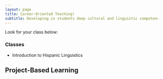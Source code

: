 ```yaml
---
layout: page
title: Career-Oriented Teaching!
subtitle: Developing in students deep cultural and linguistic competence with the use of data-driven skills for their future careers and professions.
---
```


Look for your class below:

### Classes

* Introduction to Hispanic Linguistics

## Project-Based Learning
